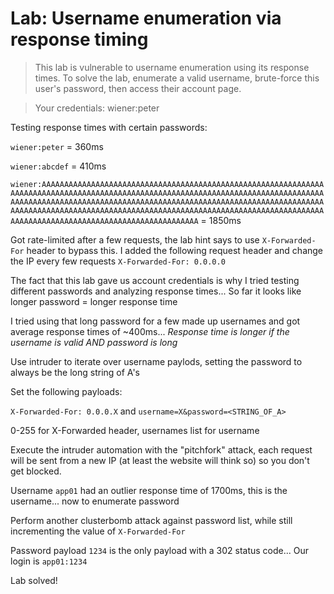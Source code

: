 # Lab: Username enumeration via response timing

 >This lab is vulnerable to username enumeration using its response times. To solve the lab, enumerate a valid username, brute-force this user's password, then access their account page.

>Your credentials: wiener:peter



Testing response times with certain passwords:

`wiener:peter` = 360ms

`wiener:abcdef` = 410ms

`wiener:AAAAAAAAAAAAAAAAAAAAAAAAAAAAAAAAAAAAAAAAAAAAAAAAAAAAAAAAAAAAAAAAAAAAAAAAAAAAAAAAAAAAAAAAAAAAAAAAAAAAAAAAAAAAAAAAAAAAAAAAAAAAAAAAAAAAAAAAAAAAAAAAAAAAAAAAAAAAAAAAAAAAAAAAAAAAAAAAAAAAAAAAAAAAAAAAAAAAAAAAAAAAAAAAAAAAAAAAAAAAAAAAAAAAAAAAAAAAAAAAAAAAAAAAAAAAAAAAAAAAAAAAAAAAAAAAAAAAAAAAAAAAAAAAAAAAAAAAAAAAAAAAAAAAAAAAAAA` = 1850ms

Got rate-limited after a few requests, the lab hint says to use `X-Forwarded-For` header to bypass this. I added the following request header and change the IP every few requests `X-Forwarded-For: 0.0.0.0`

The fact that this lab gave us account credentials is why I tried testing different passwords and analyzing response times... So far it looks like longer password = longer response time

I tried using that long password for a few made up usernames and got average response times of ~400ms... *Response time is longer if the username is valid AND password is long*

Use intruder to iterate over username paylods, setting the password to always be the long string of A's

Set the following payloads:

`X-Forwarded-For: 0.0.0.X` and `username=X&password=<STRING_OF_A>`

0-255 for X-Forwarded header, usernames list for username

Execute the intruder automation with the "pitchfork" attack, each request will be sent from a new IP (at least the website will think so) so you don't get blocked.

Username `app01` had an outlier response time of 1700ms, this is the username... now to enumerate password


Perform another clusterbomb attack against password list, while still incrementing the value of `X-Forwarded-For`

Password payload `1234` is the only payload with a 302 status code...
Our login is `app01:1234`

Lab solved!


